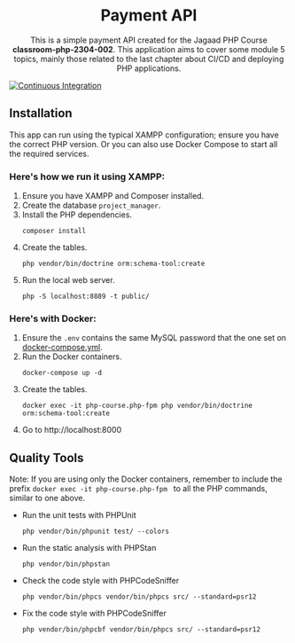 <h1 align="center">Payment API</h1>

<p align="center">
This is a simple payment API created for the Jagaad PHP Course <b>classroom-php-2304-002</b>. This application aims to cover some module 5 topics, mainly those related to the last chapter about CI/CD and deploying PHP applications.
</p>

[![Continuous Integration](https://github.com/jagaad-academy/paymentAPI/actions/workflows/continuous-integration.yml/badge.svg)](https://github.com/jagaad-academy/paymentAPI/actions/workflows/continuous-integration.yml)

## Installation

This app can run using the typical XAMPP configuration; ensure you have the correct PHP version. Or you can also use Docker Compose to start all the required services.

### Here's how we run it using XAMPP:

1. Ensure you have XAMPP and Composer installed.
2. Create the database `project_manager`.
3. Install the PHP dependencies.
   ````
   composer install
   ````
4. Create the tables.
   ```
   php vendor/bin/doctrine orm:schema-tool:create 
   ````
5. Run the local web server.
   ```
   php -S localhost:8889 -t public/
   ````

### Here's with Docker:

1. Ensure the `.env` contains the same MySQL password that the one set on [docker-compose.yml](./docker-compose.yml).
2. Run the Docker containers.
   ````
   docker-compose up -d
   ````
3. Create the tables.
   ```
   docker exec -it php-course.php-fpm php vendor/bin/doctrine orm:schema-tool:create 
   ````
4. Go to http://localhost:8000

## Quality Tools

Note: If you are using only the Docker containers, remember to include the prefix `docker exec -it php-course.php-fpm ` to all the PHP commands, similar to one above.

- Run the unit tests with PHPUnit
  ```
  php vendor/bin/phpunit test/ --colors
  ```
- Run the static analysis with PHPStan
  ```
  php vendor/bin/phpstan
  ```
- Check the code style with PHPCodeSniffer
  ```
  php vendor/bin/phpcs vendor/bin/phpcs src/ --standard=psr12
  ```
- Fix the code style with PHPCodeSniffer
  ```
  php vendor/bin/phpcbf vendor/bin/phpcs src/ --standard=psr12
  ```
